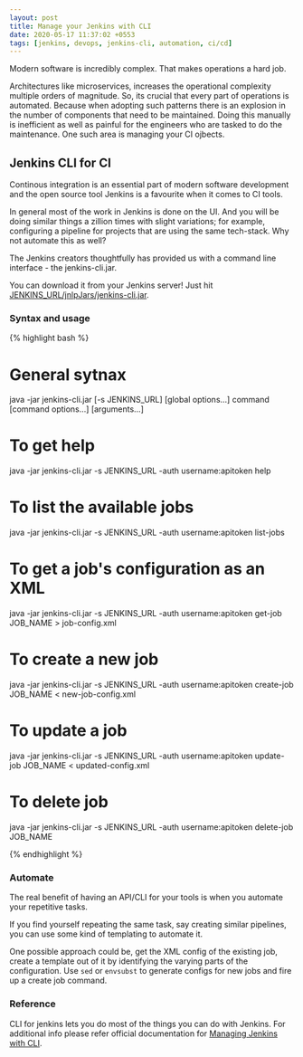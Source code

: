 ```yaml
---
layout: post
title: Manage your Jenkins with CLI
date: 2020-05-17 11:37:02 +0553
tags: [jenkins, devops, jenkins-cli, automation, ci/cd]
---
```

Modern software is incredibly complex. That makes operations a hard job.

Architectures like microservices, increases the operational complexity multiple orders of magnitude. 
So, its crucial that every part of operations is automated.  Because when adopting such patterns 
there is an explosion in the number of components that need to be maintained. Doing this manually 
is inefficient as well as painful for the engineers who are tasked to do the maintenance. One such 
area is managing your CI ojbects.

## Jenkins CLI for CI

Continous integration is an essential part of modern software development and the open source tool Jenkins 
is a favourite when it comes to CI tools. 

In general most of the work in Jenkins is done on the UI. And you will be doing similar things a zillion 
times with slight variations; for example, configuring a pipeline for projects that are using the same 
tech-stack. Why not automate this as well?

The Jenkins creators thoughtfully has provided us with a command line interface - the jenkins-cli.jar.

You can download it from your Jenkins server! Just hit [JENKINS_URL/jnlpJars/jenkins-cli.jar].

### Syntax and usage

{% highlight bash %}

# General sytnax
java -jar jenkins-cli.jar [-s JENKINS_URL] [global options...] command [command options...] [arguments...]

# To get help
java -jar jenkins-cli.jar -s JENKINS_URL -auth username:apitoken help

# To list the available jobs
java -jar jenkins-cli.jar -s JENKINS_URL -auth username:apitoken list-jobs

# To get a job's configuration as an XML
java -jar jenkins-cli.jar -s JENKINS_URL -auth username:apitoken get-job JOB_NAME > job-config.xml

# To create a new job
java -jar jenkins-cli.jar -s JENKINS_URL -auth username:apitoken create-job JOB_NAME < new-job-config.xml

# To update a job
java -jar jenkins-cli.jar -s JENKINS_URL -auth username:apitoken update-job JOB_NAME < updated-config.xml

# To delete job
java -jar jenkins-cli.jar -s JENKINS_URL -auth username:apitoken delete-job JOB_NAME

{% endhighlight %}

### Automate

The real benefit of having an API/CLI for your tools is when you automate your repetitive tasks.

If you find yourself repeating the same task, say creating similar pipelines, you can use some kind of 
templating to automate it. 

One possible approach could be, get the XML config of 
the existing job, create a template out of it by identifying the varying parts of the configuration.
Use `sed` or `envsubst` to generate configs for new jobs and fire up a create job command.

### Reference

CLI for jenkins lets you do most of the things you can do with Jenkins. For additional info please refer 
official documentation for [Managing Jenkins with CLI].


[JENKINS_URL/jnlpJars/jenkins-cli.jar]: https://jenkins_url/jnlpJars/jenkins-cli.jar

[Managing Jenkins with CLI]: https://www.jenkins.io/doc/book/managing/cl
